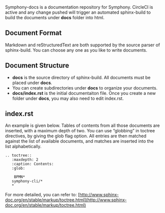 Symphony-docs is a documentation repository for Symphony. CircleCI is active and any change pushed will trigger an automated sphinx-build to build the documents under **docs** folder into html.

## Document Format

Markdown and reStructuredText are both supported by the source parser of sphinx-build. You can choose any one as you like to write documents.

## Document Structure

- **docs** is the source directory of sphinx-build. All documents must be placed under **docs**. 
- You can create subdirectories under **docs** to organize your documents. 
- **docs/index.rst** is the initial documentaiton file. Once you create a new folder under **docs**, you may also need to edit index.rst. 

## index.rst
An example is given below. Tables of contents from all those documents are inserted, with a maximum depth of two. You can use “globbing” in toctree directives, by giving the glob flag option. All entries are then matched against the list of available documents, and matches are inserted into the list alphabetically. 
```
.. toctree::
   :maxdepth: 2
   :caption: Contents:
   :glob:

    BPMN*
   symphony-cli/*
   *
```
For more detailed, you can refer to: [http://www.sphinx-doc.org/en/stable/markup/toctree.html](http://www.sphinx-doc.org/en/stable/markup/toctree.html)
